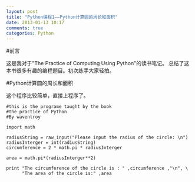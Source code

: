 ```yaml
---
layout: post
title: "Python编程1——Python计算圆的周长和面积"
date: 2013-01-13 10:17
comments: true
categories: Python
---
```


#前言

这是我对于"The Practice of Computing Using Python"的读书笔记。
总结了这本书很多有趣的编程题目。初次练手大家轻拍。

#Python计算圆的周长和面积
<!--more-->
这个程序比较简单，直接上程序了。

~~~~~~~~~~~~~~~~~~~~~~~~~~~~~~~~~~~~~~~~~~~~~~~~
#this is the programe taught by the book 
#the practice of Python 
#By waventroy

import math 

radiusString = raw_input("Please input the radius of the circle: \n")
radiusInterger = int(radiusString)
circumference = 2 * math.pi * radiusInterger

area = math.pi*(radiusInterger**2)

print "The circumference of the circle is : " ,circumference ,"\n", \
      "The area of the circle is:" ,area

~~~~~~~~~~~~~~~~~~~~~~~~~~~~~~~~~~~~~~~~~~~~~~~~
